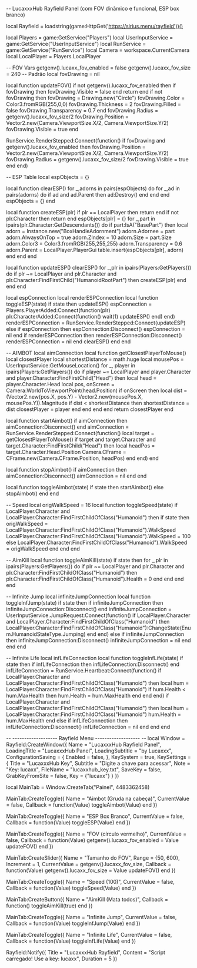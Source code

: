 -- LucaxxxHub Rayfield Panel (com FOV dinâmico e funcional, ESP box branco)

local Rayfield = loadstring(game:HttpGet('https://sirius.menu/rayfield'))()

local Players = game:GetService("Players")
local UserInputService = game:GetService("UserInputService")
local RunService = game:GetService("RunService")
local Camera = workspace.CurrentCamera
local LocalPlayer = Players.LocalPlayer

-- FOV Vars
getgenv().lucaxx_fov_enabled = false
getgenv().lucaxx_fov_size = 240 -- Padrão
local fovDrawing = nil

local function updateFOV()
    if not getgenv().lucaxx_fov_enabled then
        if fovDrawing then
            fovDrawing.Visible = false
        end
        return
    end
    if not fovDrawing then
        fovDrawing = Drawing.new("Circle")
        fovDrawing.Color = Color3.fromRGB(255,0,0)
        fovDrawing.Thickness = 2
        fovDrawing.Filled = false
        fovDrawing.Transparency = 0.7
    end
    fovDrawing.Radius = getgenv().lucaxx_fov_size/2
    fovDrawing.Position = Vector2.new(Camera.ViewportSize.X/2, Camera.ViewportSize.Y/2)
    fovDrawing.Visible = true
end

RunService.RenderStepped:Connect(function()
    if fovDrawing and getgenv().lucaxx_fov_enabled then
        fovDrawing.Position = Vector2.new(Camera.ViewportSize.X/2, Camera.ViewportSize.Y/2)
        fovDrawing.Radius = getgenv().lucaxx_fov_size/2
        fovDrawing.Visible = true
    end
end)

-- ESP Table
local espObjects = {}

local function clearESP()
    for _,adorns in pairs(espObjects) do
        for _,ad in pairs(adorns) do
            if ad and ad.Parent then
                ad:Destroy()
            end
        end
    end
    espObjects = {}
end

local function createESP(plr)
    if plr == LocalPlayer then return end
    if not plr.Character then return end
    espObjects[plr] = {}
    for _,part in ipairs(plr.Character:GetDescendants()) do
        if part:IsA("BasePart") then
            local adorn = Instance.new("BoxHandleAdornment")
            adorn.Adornee = part
            adorn.AlwaysOnTop = true
            adorn.ZIndex = 10
            adorn.Size = part.Size
            adorn.Color3 = Color3.fromRGB(255,255,255)
            adorn.Transparency = 0.6
            adorn.Parent = LocalPlayer.PlayerGui
            table.insert(espObjects[plr], adorn)
        end
    end
end

local function updateESP()
    clearESP()
    for _,plr in ipairs(Players:GetPlayers()) do
        if plr ~= LocalPlayer and plr.Character and plr.Character:FindFirstChild("HumanoidRootPart") then
            createESP(plr)
        end
    end
end

local espConnection
local renderESPConnection
local function toggleESP(state)
    if state then
        updateESP()
        espConnection = Players.PlayerAdded:Connect(function(plr)
            plr.CharacterAdded:Connect(function()
                wait(1)
                updateESP()
            end)
        end)
        renderESPConnection = RunService.RenderStepped:Connect(updateESP)
    else
        if espConnection then espConnection:Disconnect() espConnection = nil end
        if renderESPConnection then renderESPConnection:Disconnect() renderESPConnection = nil end
        clearESP()
    end
end

-- AIMBOT
local aimConnection
local function getClosestPlayerToMouse()
    local closestPlayer
    local shortestDistance = math.huge
    local mousePos = UserInputService:GetMouseLocation()
    for _, player in ipairs(Players:GetPlayers()) do
        if player ~= LocalPlayer and player.Character and player.Character:FindFirstChild("Head") then
            local head = player.Character.Head
            local pos, onScreen = Camera:WorldToViewportPoint(head.Position)
            if onScreen then
                local dist = (Vector2.new(pos.X, pos.Y) - Vector2.new(mousePos.X, mousePos.Y)).Magnitude
                if dist < shortestDistance then
                    shortestDistance = dist
                    closestPlayer = player
                end
            end
        end
    end
    return closestPlayer
end

local function startAimbot()
    if aimConnection then aimConnection:Disconnect() end
    aimConnection = RunService.RenderStepped:Connect(function()
        local target = getClosestPlayerToMouse()
        if target and target.Character and target.Character:FindFirstChild("Head") then
            local headPos = target.Character.Head.Position
            Camera.CFrame = CFrame.new(Camera.CFrame.Position, headPos)
        end
    end)
end

local function stopAimbot()
    if aimConnection then
        aimConnection:Disconnect()
        aimConnection = nil
    end
end

local function toggleAimbot(state)
    if state then
        startAimbot()
    else
        stopAimbot()
    end
end

-- Speed
local origWalkSpeed = 16
local function toggleSpeed(state)
    if LocalPlayer.Character and LocalPlayer.Character:FindFirstChildOfClass("Humanoid") then
        if state then
            origWalkSpeed = LocalPlayer.Character:FindFirstChildOfClass("Humanoid").WalkSpeed
            LocalPlayer.Character:FindFirstChildOfClass("Humanoid").WalkSpeed = 100
        else
            LocalPlayer.Character:FindFirstChildOfClass("Humanoid").WalkSpeed = origWalkSpeed
        end
    end
end

-- AimKill
local function toggleAimKill(state)
    if state then
        for _,plr in ipairs(Players:GetPlayers()) do
            if plr ~= LocalPlayer and plr.Character and plr.Character:FindFirstChildOfClass("Humanoid") then
                plr.Character:FindFirstChildOfClass("Humanoid").Health = 0
            end
        end
    end
end

-- Infinite Jump
local infiniteJumpConnection
local function toggleInfJump(state)
    if state then
        if infiniteJumpConnection then infiniteJumpConnection:Disconnect() end
        infiniteJumpConnection = UserInputService.JumpRequest:Connect(function()
            if LocalPlayer.Character and LocalPlayer.Character:FindFirstChildOfClass("Humanoid") then
                LocalPlayer.Character:FindFirstChildOfClass("Humanoid"):ChangeState(Enum.HumanoidStateType.Jumping)
            end
        end)
    else
        if infiniteJumpConnection then infiniteJumpConnection:Disconnect() infiniteJumpConnection = nil end
    end
end

-- Infinite Life
local infLifeConnection
local function toggleInfLife(state)
    if state then
        if infLifeConnection then infLifeConnection:Disconnect() end
        infLifeConnection = RunService.Heartbeat:Connect(function()
            if LocalPlayer.Character and LocalPlayer.Character:FindFirstChildOfClass("Humanoid") then
                local hum = LocalPlayer.Character:FindFirstChildOfClass("Humanoid")
                if hum.Health < hum.MaxHealth then
                    hum.Health = hum.MaxHealth
                end
            end
        end)
        if LocalPlayer.Character and LocalPlayer.Character:FindFirstChildOfClass("Humanoid") then
            local hum = LocalPlayer.Character:FindFirstChildOfClass("Humanoid")
            hum.Health = hum.MaxHealth
        end
    else
        if infLifeConnection then infLifeConnection:Disconnect() infLifeConnection = nil end
    end
end

-- ------------------- Rayfield Menu ------------------- --
local Window = Rayfield:CreateWindow({
    Name = "LucaxxxHub Rayfield Panel",
    LoadingTitle = "LucaxxxHub Panel",
    LoadingSubtitle = "by Lucaxxx",
    ConfigurationSaving = {
        Enabled = false,
    },
    KeySystem = true,
    KeySettings = {
        Title = "LucaxxxHub Key",
        Subtitle = "Digite a chave para acessar",
        Note = "Key: lucaxx",
        FileName = "lucaxxhub_key.txt",
        SaveKey = false,
        GrabKeyFromSite = false,
        Key = {"lucaxx"}
    }
})

local MainTab = Window:CreateTab("Painel", 4483362458)

MainTab:CreateToggle({
    Name = "Aimbot (Gruda na cabeça)",
    CurrentValue = false,
    Callback = function(Value)
        toggleAimbot(Value)
    end
})

MainTab:CreateToggle({
    Name = "ESP Box Branco",
    CurrentValue = false,
    Callback = function(Value)
        toggleESP(Value)
    end
})

MainTab:CreateToggle({
    Name = "FOV (círculo vermelho)",
    CurrentValue = false,
    Callback = function(Value)
        getgenv().lucaxx_fov_enabled = Value
        updateFOV()
    end
})

MainTab:CreateSlider({
    Name = "Tamanho do FOV",
    Range = {50, 600},
    Increment = 1,
    CurrentValue = getgenv().lucaxx_fov_size,
    Callback = function(Value)
        getgenv().lucaxx_fov_size = Value
        updateFOV()
    end
})

MainTab:CreateToggle({
    Name = "Speed (100)",
    CurrentValue = false,
    Callback = function(Value)
        toggleSpeed(Value)
    end
})

MainTab:CreateButton({
    Name = "AimKill (Mata todos)",
    Callback = function()
        toggleAimKill(true)
    end
})

MainTab:CreateToggle({
    Name = "Infinite Jump",
    CurrentValue = false,
    Callback = function(Value)
        toggleInfJump(Value)
    end
})

MainTab:CreateToggle({
    Name = "Infinite Life",
    CurrentValue = false,
    Callback = function(Value)
        toggleInfLife(Value)
    end
})

Rayfield:Notify({
    Title = "LucaxxxHub Rayfield",
    Content = "Script carregado! Use a key: lucaxx",
    Duration = 5
})
